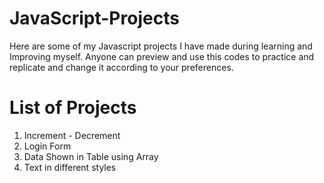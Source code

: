 # JavaScript-Projects
Here are some of my Javascript projects I have made during learning and Improving myself. Anyone can preview and use this codes to practice and replicate and change it according to your preferences.

# List of Projects

1. Increment - Decrement
2. Login Form
3. Data Shown in Table using Array
4. Text in different styles
